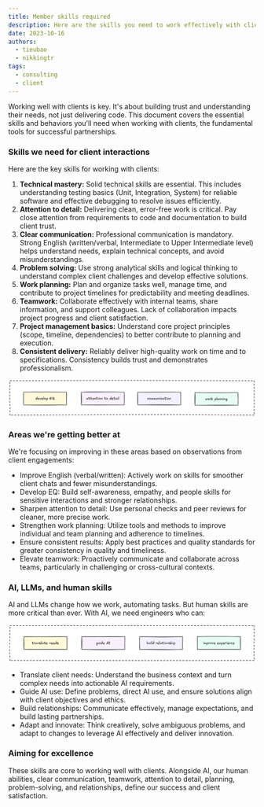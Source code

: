 ```yaml
---
title: Member skills required
description: Here are the skills you need to work effectively with clients. Mastering these helps us build strong relationships and deliver great work.
date: 2023-10-16
authors:
  - tieubao
  - nikkingtr
tags:
  - consulting
  - client
---
```


Working well with clients is key. It's about building trust and understanding their needs, not just delivering code. This document covers the essential skills and behaviors you'll need when working with clients, the fundamental tools for successful partnerships.

### Skills we need for client interactions

Here are the key skills for working with clients:

1. **Technical mastery:** Solid technical skills are essential. This includes understanding testing basics (Unit, Integration, System) for reliable software and effective debugging to resolve issues efficiently.
2. **Attention to detail:** Delivering clean, error-free work is critical. Pay close attention from requirements to code and documentation to build client trust.
3. **Clear communication:** Professional communication is mandatory. Strong English (written/verbal, Intermediate to Upper Intermediate level) helps understand needs, explain technical concepts, and avoid misunderstandings.
4. **Problem solving:** Use strong analytical skills and logical thinking to understand complex client challenges and develop effective solutions.
5. **Work planning:** Plan and organize tasks well, manage time, and contribute to project timelines for predictability and meeting deadlines.
6. **Teamwork:** Collaborate effectively with internal teams, share information, and support colleagues. Lack of collaboration impacts project progress and client satisfaction.
7. **Project management basics:** Understand core project principles (scope, timeline, dependencies) to better contribute to planning and execution.
8. **Consistent delivery:** Reliably deliver high-quality work on time and to specifications. Consistency builds trust and demonstrates professionalism.

![](assets/skill-required.png)

### Areas we're getting better at

We're focusing on improving in these areas based on observations from client engagements:

* Improve English (verbal/written): Actively work on skills for smoother client chats and fewer misunderstandings.
* Develop EQ: Build self-awareness, empathy, and people skills for sensitive interactions and stronger relationships.
* Sharpen attention to detail: Use personal checks and peer reviews for cleaner, more precise work.
* Strengthen work planning: Utilize tools and methods to improve individual and team planning and adherence to timelines.
* Ensure consistent results: Apply best practices and quality standards for greater consistency in quality and timeliness.
* Elevate teamwork: Proactively communicate and collaborate across teams, particularly in challenging or cross-cultural contexts.

### AI, LLMs, and human skills

AI and LLMs change how we work, automating tasks. But human skills are more critical than ever. With AI, we need engineers who can:

![](assets/skill-set-AI.png)

* Translate client needs: Understand the business context and turn complex needs into actionable AI requirements.
* Guide AI use: Define problems, direct AI use, and ensure solutions align with client objectives and ethics.
* Build relationships: Communicate effectively, manage expectations, and build lasting partnerships.
* Adapt and innovate: Think creatively, solve ambiguous problems, and adapt to changes to leverage AI effectively and deliver innovation.

### Aiming for excellence

These skills are core to working well with clients. Alongside AI, our human abilities, clear communication, teamwork, attention to detail, planning, problem-solving, and relationships, define our success and client satisfaction.
